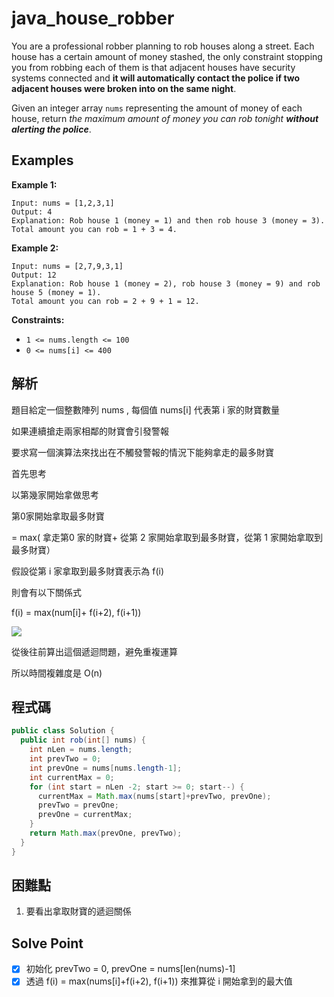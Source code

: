 # java_house_robber

You are a professional robber planning to rob houses along a street. Each house has a certain amount of money stashed, the only constraint stopping you from robbing each of them is that adjacent houses have security systems connected and **it will automatically contact the police if two adjacent houses were broken into on the same night**.

Given an integer array `nums` representing the amount of money of each house, return *the maximum amount of money you can rob tonight **without alerting the police***.

## Examples

**Example 1:**

```
Input: nums = [1,2,3,1]
Output: 4
Explanation: Rob house 1 (money = 1) and then rob house 3 (money = 3).
Total amount you can rob = 1 + 3 = 4.

```

**Example 2:**

```
Input: nums = [2,7,9,3,1]
Output: 12
Explanation: Rob house 1 (money = 2), rob house 3 (money = 9) and rob house 5 (money = 1).
Total amount you can rob = 2 + 9 + 1 = 12.

```

**Constraints:**

- `1 <= nums.length <= 100`
- `0 <= nums[i] <= 400`

## 解析

題目給定一個整數陣列 nums  , 每個值 nums[i] 代表第 i 家的財寶數量

如果連續搶走兩家相鄰的財寶會引發警報

要求寫一個演算法來找出在不觸發警報的情況下能夠拿走的最多財寶

首先思考

以第幾家開始拿做思考

第0家開始拿取最多財寶 

= max( 拿走第0 家的財寶+ 從第 2 家開始拿取到最多財寶，從第 1 家開始拿取到最多財寶）

假設從第 i 家拿取到最多財寶表示為 f(i)

則會有以下關係式 

f(i) = max(num[i]+ f(i+2), f(i+1))

![](https://i.imgur.com/SBN91R1.png)

從後往前算出這個遞迴問題，避免重複運算

所以時間複雜度是 O(n)

## 程式碼
```java
public class Solution {
  public int rob(int[] nums) {
    int nLen = nums.length;
    int prevTwo = 0;
    int prevOne = nums[nums.length-1];
    int currentMax = 0;
    for (int start = nLen -2; start >= 0; start--) {
      currentMax = Math.max(nums[start]+prevTwo, prevOne);
      prevTwo = prevOne;
      prevOne = currentMax;
    }
    return Math.max(prevOne, prevTwo);
  }
}
```
## 困難點

1. 要看出拿取財寶的遞迴關係

## Solve Point

- [x]  初始化 prevTwo = 0, prevOne = nums[len(nums)-1]
- [x]  透過 f(i) = max(nums[i]+f(i+2), f(i+1)) 來推算從 i 開始拿到的最大值